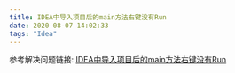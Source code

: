 ```yaml
---
title: IDEA中导入项目后的main方法右键没有Run
date: 2020-08-07 14:02:33
tags: "Idea"
---
```

参考解决问题链接:
[IDEA中导入项目后的main方法右键没有Run](https://blog.csdn.net/q15102780705/article/details/99686399)